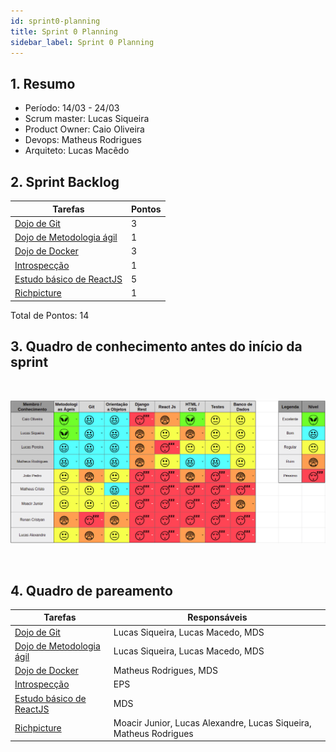```yaml
---
id: sprint0-planning
title: Sprint 0 Planning
sidebar_label: Sprint 0 Planning
---
```


## 1. Resumo

- Período: 14/03 - 24/03
- Scrum master: Lucas Siqueira
- Product Owner: Caio Oliveira
- Devops: Matheus Rodrigues
- Arquiteto: Lucas Macêdo

## 2. Sprint Backlog
Tarefas|Pontos
--|--
|[Dojo de Git](https://github.com/fga-eps-mds/2019.1-hora-da-hora/issues/1) | 3
|[Dojo de Metodologia ágil](https://github.com/fga-eps-mds/2019.1-hora-da-hora/issues/2) | 1
|[Dojo de Docker](https://github.com/fga-eps-mds/2019.1-hora-da-hora/issues/3) | 3
|[Introspecção](https://github.com/fga-eps-mds/2019.1-hora-da-hora/issues/4) | 1
|[Estudo básico de ReactJS](https://github.com/fga-eps-mds/2019.1-hora-da-hora/issues/5) | 5
|[Richpicture](https://github.com/fga-eps-mds/2019.1-hora-da-hora/issues/6) | 1


Total de Pontos: 14

## 3. Quadro de conhecimento antes do início da sprint

<br>

![Ilustração do Quadro de Conhecimentos](assets/quadro-conhecimento-0.png)

<br>


## 4. Quadro de pareamento
Tarefas|Responsáveis
--|--
|[Dojo de Git](https://github.com/fga-eps-mds/2019.1-hora-da-hora/issues/1) | Lucas Siqueira, Lucas Macedo, MDS
|[Dojo de Metodologia ágil](https://github.com/fga-eps-mds/2019.1-hora-da-hora/issues/2) | Lucas Siqueira, Lucas Macedo, MDS
|[Dojo de Docker](https://github.com/fga-eps-mds/2019.1-hora-da-hora/issues/3) | Matheus Rodrigues, MDS
|[Introspecção](https://github.com/fga-eps-mds/2019.1-hora-da-hora/issues/4) | EPS
|[Estudo básico de ReactJS](https://github.com/fga-eps-mds/2019.1-hora-da-hora/issues/5) | MDS
|[Richpicture](https://github.com/fga-eps-mds/2019.1-hora-da-hora/issues/6) | Moacir Junior, Lucas Alexandre, Lucas Siqueira, Matheus Rodrigues



